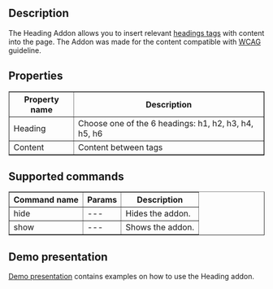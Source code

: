## Description
The Heading Addon allows you to insert relevant <a href="https://developer.mozilla.org/en-US/docs/Web/HTML/Element/Heading_Elements">headings tags</a> with content into the page. The Addon was made for the content compatible with <a href="https://en.wikipedia.org/wiki/Web_Content_Accessibility_Guidelines">WCAG</a> guideline.

## Properties

<table border='1'>
    <tr>
        <th>Property name</th>
        <th>Description</th>
    </tr>
    <tr>
        <td>Heading</td>
        <td>Choose one of the 6 headings: h1, h2, h3, h4, h5, h6</td>
    </tr>
    <tr>
        <td>Content</td>
        <td>Content between tags</td>
    </tr>
</table>

## Supported commands

<table border='1'>
    <tr>
        <th>Command name</th>
        <th>Params</th>
        <th>Description</th>
    </tr>
    <tr>
        <td>hide</td>
        <td>---</td>
        <td>Hides the addon.</td>
    </tr>
    <tr>
        <td>show</td>
        <td>---</td>
        <td>Shows the addon.</td>
    </tr>
</table>

## Demo presentation
[Demo presentation](/embed/6667368878309376 "Demo presentation") contains examples on how to use the Heading addon.      